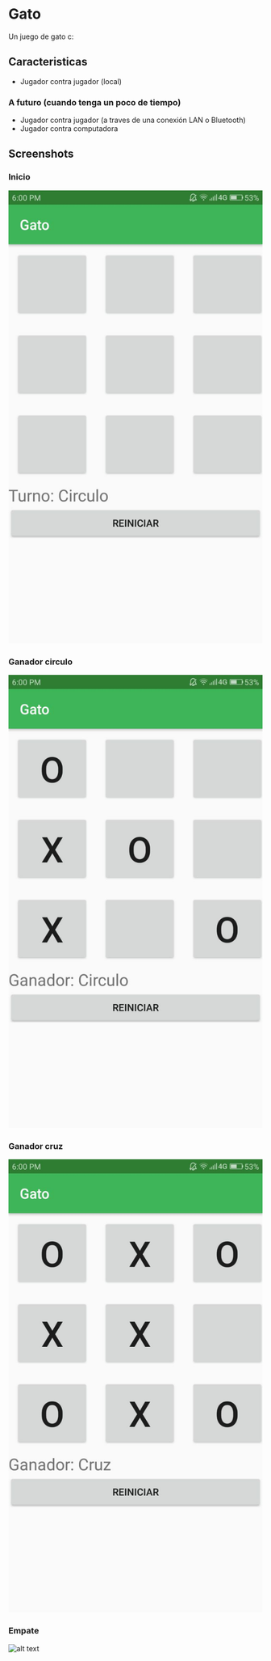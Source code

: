 # Gato
Un juego de gato c:

## Caracteristicas
* Jugador contra jugador (local)
### A futuro (cuando tenga un poco de tiempo)
* Jugador contra jugador (a traves de una conexión LAN o Bluetooth)
* Jugador contra computadora

## Screenshots
### Inicio
![alt text](https://github.com/Alan5142/Gato/blob/master/screenshots/Start.jpeg)

### Ganador circulo
![alt text](https://github.com/Alan5142/Gato/blob/master/screenshots/CircleWinner.jpeg)

### Ganador cruz
![alt text](https://github.com/Alan5142/Gato/blob/master/screenshots/CrossWinner.jpeg)

### Empate
![alt text](https://github.com/Alan5142/Gato/blob/master/screenshots/Tie.jpegg)

